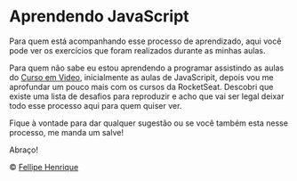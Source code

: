 # Aprendendo JavaScript

Para quem está acompanhando esse processo de aprendizado, aqui você pode ver os exercícios que foram realizados durante as minhas aulas.

Para quem não sabe eu estou aprendendo a programar assistindo as aulas do [Curso em Video](https://www.youtube.com/watch?v=1-w1RfGIov4&list=PLHz_AreHm4dlsK3Nr9GVvXCbpQyHQl1o1), inicialmente as aulas de JavaScripit, depois vou me aprofundar um pouco mais com os cursos da RocketSeat. Descobri que existe uma lista de desafios para reproduzir e acho que vai ser legal deixar todo esse processo aqui para quem quiser ver.

Fique à vontade para dar qualquer sugestão ou se você também esta nesse processo, me manda um salve!

Abraço!

© [Fellipe Henrique](https://www.linkedin.com/in/fellipehfa/)